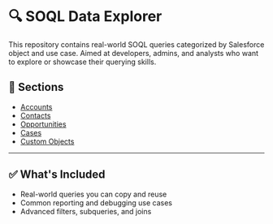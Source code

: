 # 🔍 SOQL Data Explorer

This repository contains real-world SOQL queries categorized by Salesforce object and use case. Aimed at developers, admins, and analysts who want to explore or showcase their querying skills.

## 📁 Sections

- [Accounts](./use-cases/accounts.md)
- [Contacts](./use-cases/contacts.md)
- [Opportunities](./use-cases/opportunities.md)
- [Cases](.use-cases/cases.md)
- [Custom Objects](./use-cases/custom-objects.md)

---

## ✅ What's Included

- Real-world queries you can copy and reuse
- Common reporting and debugging use cases
- Advanced filters, subqueries, and joins